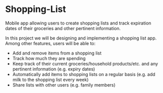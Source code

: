 # Shopping-List
Mobile app allowing users to create shopping lists and track expiration dates of their groceries and other pertinent information.

In this project we will be designing and implementing a shopping list app. Among 
other features, users will be able to:

* Add and remove items from a shopping list
* Track how much they are spending
* Keep track of their current groceries/household products/etc. and any 
pertinent information (e.g. expiry dates)
* Automatically add items to shopping lists on a regular basis (e.g. add milk to 
the shopping list every week)
* Share lists with other users (e.g. family members)
